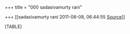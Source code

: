 +++
title = "000 sadasivamurty rani"

+++
[[sadasivamurty rani	2011-08-08, 06:44:55 [Source](https://groups.google.com/g/bvparishat/c/LVaJjgXq7Es)]]



[TABLE]

